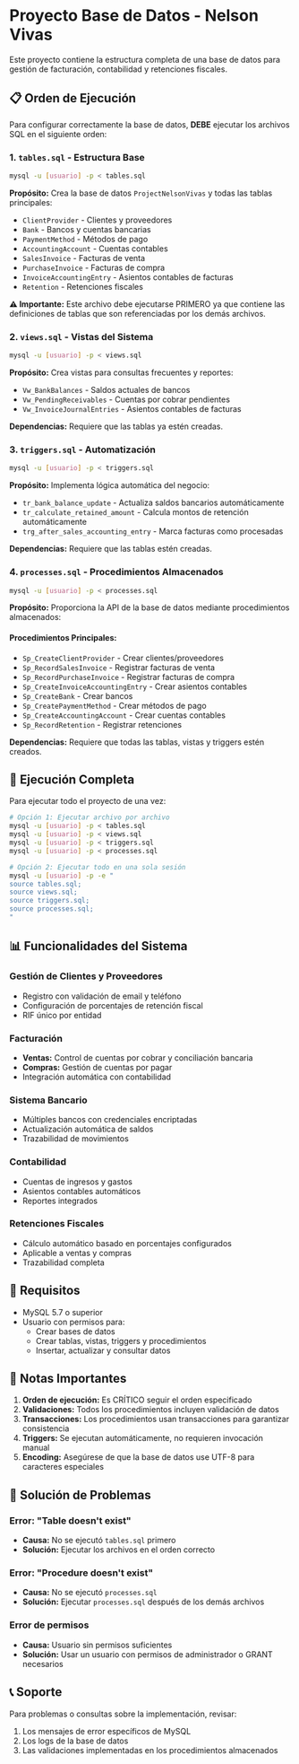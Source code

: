 # Proyecto Base de Datos - Nelson Vivas

Este proyecto contiene la estructura completa de una base de datos para gestión de facturación, contabilidad y retenciones fiscales.

## 📋 Orden de Ejecución

Para configurar correctamente la base de datos, **DEBE** ejecutar los archivos SQL en el siguiente orden:

### 1. `tables.sql` - Estructura Base
```bash
mysql -u [usuario] -p < tables.sql
```

**Propósito:** Crea la base de datos `ProjectNelsonVivas` y todas las tablas principales:
- `ClientProvider` - Clientes y proveedores
- `Bank` - Bancos y cuentas bancarias
- `PaymentMethod` - Métodos de pago
- `AccountingAccount` - Cuentas contables
- `SalesInvoice` - Facturas de venta
- `PurchaseInvoice` - Facturas de compra
- `InvoiceAccountingEntry` - Asientos contables de facturas
- `Retention` - Retenciones fiscales

**⚠️ Importante:** Este archivo debe ejecutarse PRIMERO ya que contiene las definiciones de tablas que son referenciadas por los demás archivos.

### 2. `views.sql` - Vistas del Sistema
```bash
mysql -u [usuario] -p < views.sql
```

**Propósito:** Crea vistas para consultas frecuentes y reportes:
- `Vw_BankBalances` - Saldos actuales de bancos
- `Vw_PendingReceivables` - Cuentas por cobrar pendientes
- `Vw_InvoiceJournalEntries` - Asientos contables de facturas

**Dependencias:** Requiere que las tablas ya estén creadas.

### 3. `triggers.sql` - Automatización
```bash
mysql -u [usuario] -p < triggers.sql
```

**Propósito:** Implementa lógica automática del negocio:
- `tr_bank_balance_update` - Actualiza saldos bancarios automáticamente
- `tr_calculate_retained_amount` - Calcula montos de retención automáticamente
- `trg_after_sales_accounting_entry` - Marca facturas como procesadas

**Dependencias:** Requiere que las tablas estén creadas.

### 4. `processes.sql` - Procedimientos Almacenados
```bash
mysql -u [usuario] -p < processes.sql
```

**Propósito:** Proporciona la API de la base de datos mediante procedimientos almacenados:

#### Procedimientos Principales:
- `Sp_CreateClientProvider` - Crear clientes/proveedores
- `Sp_RecordSalesInvoice` - Registrar facturas de venta
- `Sp_RecordPurchaseInvoice` - Registrar facturas de compra
- `Sp_CreateInvoiceAccountingEntry` - Crear asientos contables
- `Sp_CreateBank` - Crear bancos
- `Sp_CreatePaymentMethod` - Crear métodos de pago
- `Sp_CreateAccountingAccount` - Crear cuentas contables
- `Sp_RecordRetention` - Registrar retenciones

**Dependencias:** Requiere que todas las tablas, vistas y triggers estén creados.

## 🚀 Ejecución Completa

Para ejecutar todo el proyecto de una vez:

```bash
# Opción 1: Ejecutar archivo por archivo
mysql -u [usuario] -p < tables.sql
mysql -u [usuario] -p < views.sql
mysql -u [usuario] -p < triggers.sql
mysql -u [usuario] -p < processes.sql

# Opción 2: Ejecutar todo en una sola sesión
mysql -u [usuario] -p -e "
source tables.sql;
source views.sql;
source triggers.sql;
source processes.sql;
"
```

## 📊 Funcionalidades del Sistema

### Gestión de Clientes y Proveedores
- Registro con validación de email y teléfono
- Configuración de porcentajes de retención fiscal
- RIF único por entidad

### Facturación
- **Ventas:** Control de cuentas por cobrar y conciliación bancaria
- **Compras:** Gestión de cuentas por pagar
- Integración automática con contabilidad

### Sistema Bancario
- Múltiples bancos con credenciales encriptadas
- Actualización automática de saldos
- Trazabilidad de movimientos

### Contabilidad
- Cuentas de ingresos y gastos
- Asientos contables automáticos
- Reportes integrados

### Retenciones Fiscales
- Cálculo automático basado en porcentajes configurados
- Aplicable a ventas y compras
- Trazabilidad completa

## 🔧 Requisitos

- MySQL 5.7 o superior
- Usuario con permisos para:
  - Crear bases de datos
  - Crear tablas, vistas, triggers y procedimientos
  - Insertar, actualizar y consultar datos

## 📝 Notas Importantes

1. **Orden de ejecución:** Es CRÍTICO seguir el orden especificado
2. **Validaciones:** Todos los procedimientos incluyen validación de datos
3. **Transacciones:** Los procedimientos usan transacciones para garantizar consistencia
4. **Triggers:** Se ejecutan automáticamente, no requieren invocación manual
5. **Encoding:** Asegúrese de que la base de datos use UTF-8 para caracteres especiales

## 🐛 Solución de Problemas

### Error: "Table doesn't exist"
- **Causa:** No se ejecutó `tables.sql` primero
- **Solución:** Ejecutar los archivos en el orden correcto

### Error: "Procedure doesn't exist"
- **Causa:** No se ejecutó `processes.sql`
- **Solución:** Ejecutar `processes.sql` después de los demás archivos

### Error de permisos
- **Causa:** Usuario sin permisos suficientes
- **Solución:** Usar un usuario con permisos de administrador o GRANT necesarios

## 📞 Soporte

Para problemas o consultas sobre la implementación, revisar:
1. Los mensajes de error específicos de MySQL
2. Los logs de la base de datos
3. Las validaciones implementadas en los procedimientos almacenados 